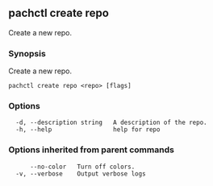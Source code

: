 ## pachctl create repo

Create a new repo.

### Synopsis

Create a new repo.

```
pachctl create repo <repo> [flags]
```

### Options

```
  -d, --description string   A description of the repo.
  -h, --help                 help for repo
```

### Options inherited from parent commands

```
      --no-color   Turn off colors.
  -v, --verbose    Output verbose logs
```

